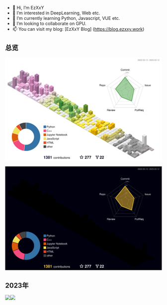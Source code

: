 - 👋 Hi, I’m EzXxY
- 👀 I’m interested in DeepLearning, Web etc.
- 🌱 I’m currently learning Python, Javascript, VUE etc.
- 💞️ I’m looking to collaborate on GPU.
- 📫 You can visit my blog: [EzXxY Blog] (https://blog.ezxxy.work)

## 总览

![GitHub Light](./profile-3d-contrib/profile-season-animate.svg#gh-light-mode-only)

![GitHub Dark](./profile-3d-contrib/profile-night-rainbow.svg#gh-dark-mode-only)

## 2023年

<img align="" height="137px" src="https://github-readme-stats.vercel.app/api?username=EzXxY&hide_title=true&hide_border=true&show_icons=true&include_all_commits=true&line_height=21&bg_color=0,EC6C6C,FFD479,FFFC79,73FA79&theme=graywhite&locale=cn" /><img align="" height="137px" src="https://github-readme-stats.vercel.app/api/top-langs/?username=EzXxY&hide_title=true&hide_border=true&layout=compact&bg_color=0,73FA79,73FDFF,D783FF&theme=graywhite&locale=cn" />

